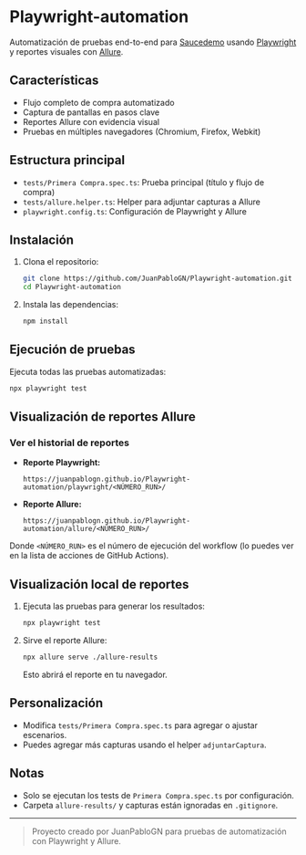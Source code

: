 # Playwright-automation

Automatización de pruebas end-to-end para [Saucedemo](https://www.saucedemo.com/) usando [Playwright](https://playwright.dev/) y reportes visuales con [Allure](https://docs.qameta.io/allure/).

## Características
- Flujo completo de compra automatizado
- Captura de pantallas en pasos clave
- Reportes Allure con evidencia visual
- Pruebas en múltiples navegadores (Chromium, Firefox, Webkit)

## Estructura principal
- `tests/Primera Compra.spec.ts`: Prueba principal (título y flujo de compra)
- `tests/allure.helper.ts`: Helper para adjuntar capturas a Allure
- `playwright.config.ts`: Configuración de Playwright y Allure

## Instalación
1. Clona el repositorio:
   ```bash
   git clone https://github.com/JuanPabloGN/Playwright-automation.git
   cd Playwright-automation
   ```
2. Instala las dependencias:
   ```bash
   npm install
   ```

## Ejecución de pruebas
Ejecuta todas las pruebas automatizadas:
```bash
npx playwright test
```

## Visualización de reportes Allure

### Ver el historial de reportes
- **Reporte Playwright:**
  ```
  https://juanpablogn.github.io/Playwright-automation/playwright/<NÚMERO_RUN>/
  ```
- **Reporte Allure:**
  ```
  https://juanpablogn.github.io/Playwright-automation/allure/<NÚMERO_RUN>/
  ```
Donde `<NÚMERO_RUN>` es el número de ejecución del workflow (lo puedes ver en la lista de acciones de GitHub Actions).

## Visualización local de reportes


1. Ejecuta las pruebas para generar los resultados:
   ```bash
   npx playwright test
   ```
2. Sirve el reporte Allure:
   ```bash
   npx allure serve ./allure-results
   ```
   Esto abrirá el reporte en tu navegador.

## Personalización
- Modifica `tests/Primera Compra.spec.ts` para agregar o ajustar escenarios.
- Puedes agregar más capturas usando el helper `adjuntarCaptura`.

## Notas
- Solo se ejecutan los tests de `Primera Compra.spec.ts` por configuración.
- Carpeta `allure-results/` y capturas están ignoradas en `.gitignore`.

---

> Proyecto creado por JuanPabloGN para pruebas de automatización con Playwright y Allure.